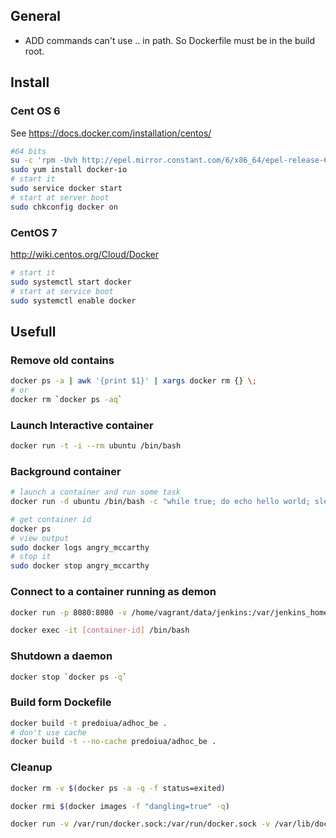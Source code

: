 ## General

- ADD commands can't use .. in path. So Dockerfile must be in the build root.

## Install


### Cent OS 6 

See https://docs.docker.com/installation/centos/

~~~ bash
#64 bits
su -c 'rpm -Uvh http://epel.mirror.constant.com/6/x86_64/epel-release-6-8.noarch.rpm'
sudo yum install docker-io
# start it
sudo service docker start
# start at server boot
sudo chkconfig docker on
~~~

### CentOS 7
http://wiki.centos.org/Cloud/Docker

~~~ bash
# start it
sudo systemctl start docker
# start at service boot
sudo systemctl enable docker
~~~

## Usefull

### Remove old contains

~~~ bash
docker ps -a | awk '{print $1}' | xargs docker rm {} \;
# or
docker rm `docker ps -aq`
~~~

### Launch Interactive container

~~~ bash
docker run -t -i --rm ubuntu /bin/bash
~~~

### Background container

~~~ bash
# launch a container and run some task
docker run -d ubuntu /bin/bash -c "while true; do echo hello world; sleep 1; done"

# get container id
docker ps
# view output
sudo docker logs angry_mccarthy
# stop it
sudo docker stop angry_mccarthy
~~~

### Connect to a container running as demon

~~~ bash
docker run -p 8080:8080 -v /home/vagrant/data/jenkins:/var/jenkins_home jenkins 

docker exec -it [container-id] /bin/bash
~~~

### Shutdown a daemon 

~~~ bash
docker stop `docker ps -q`
~~~

### Build form Dockefile

~~~ bash
docker build -t predoiua/adhoc_be .
# don't use cache
docker build -t --no-cache predoiua/adhoc_be .
~~~

### Cleanup

~~~ bash
docker rm -v $(docker ps -a -q -f status=exited)

docker rmi $(docker images -f "dangling=true" -q)

docker run -v /var/run/docker.sock:/var/run/docker.sock -v /var/lib/docker:/var/lib/docker --rm martin/docker-cleanup-volumes
~~~
